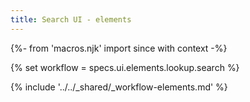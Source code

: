```yaml
---
title: Search UI - elements
---
```


{%- from 'macros.njk' import since with context -%}

{% set workflow = specs.ui.elements.lookup.search %}

{% include '../../_shared/_workflow-elements.md' %}
